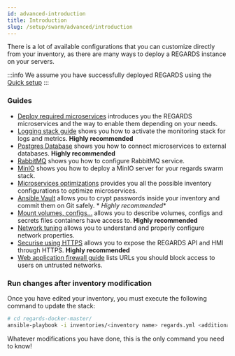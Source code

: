 ```yaml
---
id: advanced-introduction
title: Introduction
slug: /setup/swarm/advanced/introduction
---
```


There is a lot of available configurations that you can customize directly from your inventory, as there are many ways
to deploy a REGARDS instance on your servers.

:::info
We assume you have successfully deployed REGARDS using the [Quick setup](../01-quick-setup.md)
:::

### Guides

- [Deploy required microservices](02-microservice-setup.md) introduces you the REGARDS microservices and the way to
  enable them depending on your needs.
- [Logging stack guide](firewall-guide.md) shows you how to activate the monitoring stack for logs and metrics. **Highly
  recommended**
- [Postgres Database](swarm-database.md) shows you how to connect microservices to external databases. **Highly
  recommended**
- [RabbitMQ](swarm-rabbitmq.md) shows you how to configure RabbitMQ service.
- [MinIO](swarm-minio.md) shows you how to deploy a MinIO server for your regards swarm stack.
- [Microservices optimizations](swarm-optimizations.md) provides you all the possible inventory configurations to
  optimize microservices.
- [Ansible Vault](ansible-vault.md) allows you to crypt passwords inside your inventory and commit them on Git safely. *
  *Highly recommended**
- [Mount volumes, configs...](swarm-volumes.md) allows you to describe volumes, configs and secrets files containers
  have access to. **Highly recommended**
- [Network tuning](swarm-networks.md) allows you to understand and properly configure network properties.
- [Securise using HTTPS](swarm-regards-https.md) allows you to expose the REGARDS API and HMI through HTTPS. **Highly
  recommended**
- [Web application firewall guide](firewall-guide.md) lists URLs you should block access to users on untrusted networks.

### Run changes after inventory modification

Once you have edited your inventory, you must execute the following command to update the stack:

```bash
# cd regards-docker-master/
ansible-playbook -i inventories/<inventory name> regards.yml <additional parameters>
```

Whatever modifications you have done, this is the only command you need to know!
